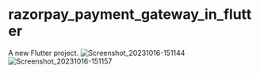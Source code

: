 # razorpay_payment_gateway_in_flutter

A new Flutter project.
![Screenshot_20231016-151144](https://github.com/javedmughal-058/razorpay_payment_gateway_in_flutter/assets/91019922/07edd80e-8355-4455-911c-25571a64feb2)
![Screenshot_20231016-151157](https://github.com/javedmughal-058/razorpay_payment_gateway_in_flutter/assets/91019922/5be6afd5-2c7f-4dd6-b175-b67b223d87b8)
